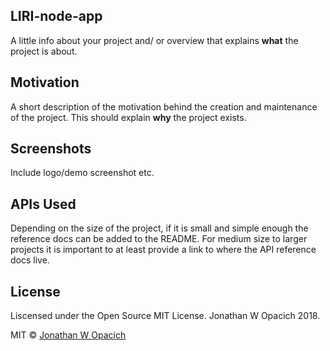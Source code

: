 ## LIRI-node-app
A little info about your project and/ or overview that explains **what** the project is about.

## Motivation
A short description of the motivation behind the creation and maintenance of the project. This should explain **why** the project exists.

## Screenshots
Include logo/demo screenshot etc.

## APIs Used

Depending on the size of the project, if it is small and simple enough the reference docs can be added to the README. For medium size to larger projects it is important to at least provide a link to where the API reference docs live.

## License
Liscensed under the Open Source MIT License. Jonathan W Opacich 2018.

MIT © [Jonathan W Opacich](https://opensource.org/licenses/MIT)
